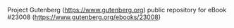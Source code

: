 Project Gutenberg (https://www.gutenberg.org) public repository for eBook #23008 (https://www.gutenberg.org/ebooks/23008)

